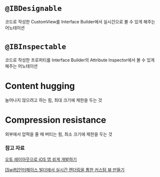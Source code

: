 # `@IBDesignable`

코드로 작성한 CustomView를 Interface Builder에서 실시간으로 볼 수 있게 해주는 어노테이션

# `@IBInspectable`

코드로 작성한 프로퍼티를 Interface Builder의 Attribute Inspector에서 볼 수 있게 해주는 어노테이션

# Content hugging

늘어나지 않으려고 하는 힘, 최대 크기에 제한을 두는 것

# Compression resistance

외부에서 압력을 줄 때 버티는 힘, 최소 크기에 제한을 두는 것

### 참고 자료

[오토 레이아웃으로 iOS 앱 쉽게 개발하기](https://academy.realm.io/kr/posts/ios-autolayout/)

[[Swift]인터페이스 빌더에서 실시간 렌더링을 통한 커스텀 뷰 만들기](http://minsone.github.io/mac/ios/how-to-live-coding-using-ibdesignable-and-ibinspectable-in-swift)